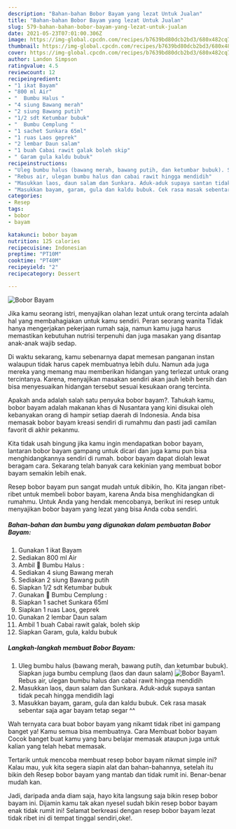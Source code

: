 ```yaml
---
description: "Bahan-bahan Bobor Bayam yang lezat Untuk Jualan"
title: "Bahan-bahan Bobor Bayam yang lezat Untuk Jualan"
slug: 579-bahan-bahan-bobor-bayam-yang-lezat-untuk-jualan
date: 2021-05-23T07:01:00.306Z
image: https://img-global.cpcdn.com/recipes/b7639bd80dcb2bd3/680x482cq70/bobor-bayam-foto-resep-utama.jpg
thumbnail: https://img-global.cpcdn.com/recipes/b7639bd80dcb2bd3/680x482cq70/bobor-bayam-foto-resep-utama.jpg
cover: https://img-global.cpcdn.com/recipes/b7639bd80dcb2bd3/680x482cq70/bobor-bayam-foto-resep-utama.jpg
author: Landon Simpson
ratingvalue: 4.5
reviewcount: 12
recipeingredient:
- "1 ikat Bayam"
- "800 ml Air"
- "  Bumbu Halus "
- "4 siung Bawang merah"
- "2 siung Bawang putih"
- "1/2 sdt Ketumbar bubuk"
- "  Bumbu Cemplung "
- "1 sachet Sunkara 65ml"
- "1 ruas Laos geprek"
- "2 lembar Daun salam"
- "1 buah Cabai rawit galak boleh skip"
- " Garam gula kaldu bubuk"
recipeinstructions:
- "Uleg bumbu halus (bawang merah, bawang putih, dan ketumbar bubuk). Siapkan juga bumbu cemplung (laos dan daun salam)"
- "Rebus air, ulegan bumbu halus dan cabai rawit hingga mendidih"
- "Masukkan laos, daun salam dan Sunkara. Aduk-aduk supaya santan tidak pecah hingga mendidih lagi"
- "Masukkan bayam, garam, gula dan kaldu bubuk. Cek rasa masak sebentar saja agar bayam tetap segar ^^"
categories:
- Resep
tags:
- bobor
- bayam

katakunci: bobor bayam 
nutrition: 125 calories
recipecuisine: Indonesian
preptime: "PT10M"
cooktime: "PT40M"
recipeyield: "2"
recipecategory: Dessert

---
```



![Bobor Bayam](https://img-global.cpcdn.com/recipes/b7639bd80dcb2bd3/680x482cq70/bobor-bayam-foto-resep-utama.jpg)

Jika kamu seorang istri, menyajikan olahan lezat untuk orang tercinta adalah hal yang membahagiakan untuk kamu sendiri. Peran seorang  wanita Tidak hanya mengerjakan pekerjaan rumah saja, namun kamu juga harus memastikan kebutuhan nutrisi terpenuhi dan juga masakan yang disantap anak-anak wajib sedap.

Di waktu  sekarang, kamu sebenarnya dapat memesan panganan instan walaupun tidak harus capek membuatnya lebih dulu. Namun ada juga mereka yang memang mau memberikan hidangan yang terlezat untuk orang tercintanya. Karena, menyajikan masakan sendiri akan jauh lebih bersih dan bisa menyesuaikan hidangan tersebut sesuai kesukaan orang tercinta. 



Apakah anda adalah salah satu penyuka bobor bayam?. Tahukah kamu, bobor bayam adalah makanan khas di Nusantara yang kini disukai oleh kebanyakan orang di hampir setiap daerah di Indonesia. Anda bisa memasak bobor bayam kreasi sendiri di rumahmu dan pasti jadi camilan favorit di akhir pekanmu.

Kita tidak usah bingung jika kamu ingin mendapatkan bobor bayam, lantaran bobor bayam gampang untuk dicari dan juga kamu pun bisa menghidangkannya sendiri di rumah. bobor bayam dapat diolah lewat beragam cara. Sekarang telah banyak cara kekinian yang membuat bobor bayam semakin lebih enak.

Resep bobor bayam pun sangat mudah untuk dibikin, lho. Kita jangan ribet-ribet untuk membeli bobor bayam, karena Anda bisa menghidangkan di rumahmu. Untuk Anda yang hendak mencobanya, berikut ini resep untuk menyajikan bobor bayam yang lezat yang bisa Anda coba sendiri.

<!--inarticleads1-->

##### Bahan-bahan dan bumbu yang digunakan dalam pembuatan Bobor Bayam:

1. Gunakan 1 ikat Bayam
1. Sediakan 800 ml Air
1. Ambil  🥣 Bumbu Halus :
1. Sediakan 4 siung Bawang merah
1. Sediakan 2 siung Bawang putih
1. Siapkan 1/2 sdt Ketumbar bubuk
1. Gunakan  🥗 Bumbu Cemplung :
1. Siapkan 1 sachet Sunkara 65ml
1. Siapkan 1 ruas Laos, geprek
1. Gunakan 2 lembar Daun salam
1. Ambil 1 buah Cabai rawit galak, boleh skip
1. Siapkan  Garam, gula, kaldu bubuk




<!--inarticleads2-->

##### Langkah-langkah membuat Bobor Bayam:

1. Uleg bumbu halus (bawang merah, bawang putih, dan ketumbar bubuk). Siapkan juga bumbu cemplung (laos dan daun salam)
<img src="https://img-global.cpcdn.com/steps/c280140d2909cc95/160x128cq70/bobor-bayam-langkah-memasak-1-foto.jpg" alt="Bobor Bayam">1. Rebus air, ulegan bumbu halus dan cabai rawit hingga mendidih
1. Masukkan laos, daun salam dan Sunkara. Aduk-aduk supaya santan tidak pecah hingga mendidih lagi
1. Masukkan bayam, garam, gula dan kaldu bubuk. Cek rasa masak sebentar saja agar bayam tetap segar ^^




Wah ternyata cara buat bobor bayam yang nikamt tidak ribet ini gampang banget ya! Kamu semua bisa membuatnya. Cara Membuat bobor bayam Cocok banget buat kamu yang baru belajar memasak ataupun juga untuk kalian yang telah hebat memasak.

Tertarik untuk mencoba membuat resep bobor bayam nikmat simple ini? Kalau mau, yuk kita segera siapin alat dan bahan-bahannya, setelah itu bikin deh Resep bobor bayam yang mantab dan tidak rumit ini. Benar-benar mudah kan. 

Jadi, daripada anda diam saja, hayo kita langsung saja bikin resep bobor bayam ini. Dijamin kamu tak akan nyesel sudah bikin resep bobor bayam enak tidak rumit ini! Selamat berkreasi dengan resep bobor bayam lezat tidak ribet ini di tempat tinggal sendiri,oke!.

